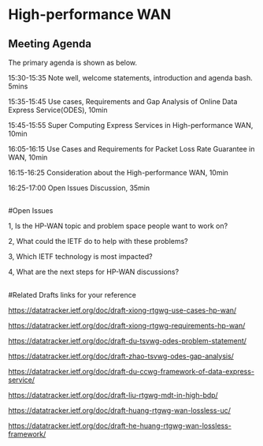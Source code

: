 
# High-performance WAN

## Meeting Agenda

The primary agenda is shown as below.

15:30-15:35 Note well, welcome statements, introduction and agenda bash. 5mins

15:35-15:45 Use cases, Requirements and Gap Analysis of Online Data Express Service(ODES), 10min

15:45-15:55 Super Computing Express Services in High-performance WAN, 10min

16:05-16:15 Use Cases and Requirements for Packet Loss Rate Guarantee in WAN, 10min

16:15-16:25 Consideration about the High-performance WAN, 10min

16:25-17:00 Open Issues Discussion, 35min


##
#Open Issues

1, Is the HP-WAN topic and problem space people want to work on?

2, What could the IETF do to help with these problems?

3, Which IETF technology is most impacted?

4, What are the next steps for HP-WAN discussions?

##
#Related Drafts links for your reference

https://datatracker.ietf.org/doc/draft-xiong-rtgwg-use-cases-hp-wan/

https://datatracker.ietf.org/doc/draft-xiong-rtgwg-requirements-hp-wan/

https://datatracker.ietf.org/doc/draft-du-tsvwg-odes-problem-statement/

https://datatracker.ietf.org/doc/draft-zhao-tsvwg-odes-gap-analysis/

https://datatracker.ietf.org/doc/draft-du-ccwg-framework-of-data-express-service/

https://datatracker.ietf.org/doc/draft-liu-rtgwg-mdt-in-high-bdp/

https://datatracker.ietf.org/doc/draft-huang-rtgwg-wan-lossless-uc/

https://datatracker.ietf.org/doc/draft-he-huang-rtgwg-wan-lossless-framework/








